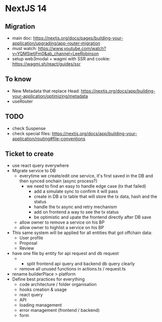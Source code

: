 # NextJS 14

## Migration 

- main doc: https://nextjs.org/docs/pages/building-your-application/upgrading/app-router-migration
- must watch: https://www.youtube.com/watch?v=YQMSietiFm0&ab_channel=LeeRobinson
- setup web3modal + wagmi with SSR and cookie: https://wagmi.sh/react/guides/ssr


## To know

- New Metadata that replace Head: https://nextjs.org/docs/app/building-your-application/optimizing/metadata
- useRouter


## TODO 

- check Suspense
- check special files: https://nextjs.org/docs/app/building-your-application/routing#file-conventions


## Ticket to create 

- use react query everywhere
- Migrate service to DB
    - everytime we create/edit one service, it's first saved in the DB and then synced onchain (async process?)
        - we need to find an easy to handle edge case (tx that failed)
            - add a simulate sync to confirm it will pass 
            - create in DB a tx table that will store the tx data, hash and the status
            - handle the tx async and retry mechanism
            - add on frontend a way to see the tx status
            - be optimistic and upate the frontend directly after DB save
    - allow owner to remove a service on his BP 
    - allow owner to highlist a service on his BP
- This same system will be applied for all entities that got offchain data: 
    - User profile
    - Proposal
    - Review 
- have one file by entity for api request and db request
    - + split frontend api query and backend db query clearly
    - remove all unused functions in actions.ts / request.ts
- rename builderPlace > platform
- Define best practices for everything
    - code architecture / folder organisation 
    - hooks creation & usage 
    - react query 
    - API 
    - loading management 
    - error management (frontend / backend)
    - form
    